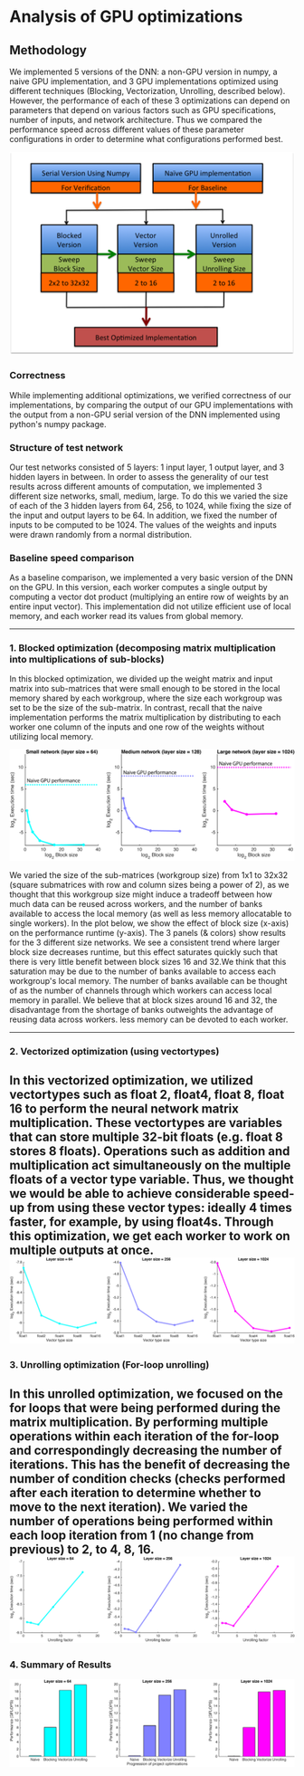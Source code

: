 # Analysis of GPU optimizations

## Methodology

We implemented 5 versions of the DNN: a non-GPU version in numpy, a naive GPU implementation, and 3 GPU implementations optimized using different techniques (Blocking, Vectorization, Unrolling, described below). However, the performance of each of these 3 optimizations can depend on parameters that depend on various factors such as GPU specifications, number of inputs, and network architecture. Thus we compared the performance speed across different values of these parameter configurations in order to determine what configurations performed best.

<img src="../Plots/Methodology.png"/>

### Correctness
While implementing additional optimizations, we verified correctness of our implementations, by comparing the output of our GPU implementations with the output from a non-GPU serial version of the DNN implemented using python's numpy package.

### Structure of test network
Our test networks consisted of 5 layers: 1 input layer, 1 output layer, and 3 hidden layers in between. In order to assess the generality of our test results across different amounts of computation, we implemented 3 different size networks, small, medium, large. To do this we varied the size of each of the 3 hidden layers from 64, 256, to 1024, while fixing the size of the input and output layers to be 64. In addition, we fixed the number of inputs to be computed to be 1024. The values of the weights and inputs were drawn randomly from a normal distribution.

### Baseline speed comparison
As a baseline comparison, we implemented a very basic version of the DNN on the GPU. In this version, each worker computes a single output by computing a vector dot product (multiplying an entire row of weights by an entire input vector). This implementation did not utilize efficient use of local memory, and each worker read its values from global memory.


---
### 1. Blocked optimization (decomposing matrix multiplication into multiplications of sub-blocks)
In this blocked optimization, we divided up the weight matrix and input matrix into sub-matrices that were small enough to be stored in the local memory shared by each workgroup, where the size each workgroup was set to be the size of the sub-matrix. In contrast, recall that the naive implementation performs the matrix multiplication by distributing to each worker one column of the inputs and one row of the weights without utilizing local memory.

<img src="../Plots/Perf_vs_blocksize.png"/>

We varied the size of the sub-matrices (workgroup size) from 1x1 to 32x32 (square submatrices with row and column sizes being a power of 2), as we thought that this workgroup size might induce a tradeoff between how much data can be reused across workers, and the number of banks available to access the local memory (as well as less memory allocatable to single workers). In the plot below, we show the effect of block size (x-axis) on the performance runtime (y-axis). The 3 panels (& colors) show results for the 3 different size networks. We see a consistent trend where larger block size decreases runtime, but this effect saturates quickly such that there is very little benefit between block sizes 16 and 32.We think that this saturation may be due to the number of banks available to access each workgroup's local memory. The number of banks available can be thought of as the number of channels through which workers can access local memory in parallel. We believe that at block sizes around 16 and 32, the disadvantage from the shortage of  banks outweights the advantage of reusing data across workers.
less memory can be devoted to each worker.

---
### 2. Vectorized optimization (using vectortypes)
In this vectorized optimization, we utilized vectortypes such as float 2, float4, float 8, float 16 to perform the neural network matrix multiplication. These vectortypes are variables that can store multiple 32-bit floats (e.g. float 8 stores 8 floats). Operations such as addition and multiplication act simultaneously on the multiple floats of a vector type variable. Thus, we thought we would be able to achieve considerable speed-up from using these vector types: ideally 4 times faster, for example, by using float4s.
Through this optimization, we get each worker to work on multiple outputs at once.
<img src="../Plots/Perf_vs_floattype.png"/>
---
### 3. Unrolling optimization (For-loop unrolling)
In this unrolled optimization, we focused on the for loops that were being performed during the matrix multiplication.
By performing multiple operations within each iteration of the for-loop and correspondingly decreasing the number of iterations.
This has the benefit of decreasing the number of condition checks (checks performed after each iteration to determine whether to move to the next iteration).
We varied the number of operations being performed within each loop iteration from 1 (no change from previous) to 2, to 4, 8, 16.
<img src="../Plots/Perf_vs_unrolling.png"/>
---
### 4. Summary of Results
<img src="../Plots/Perf_progression.png"/>
